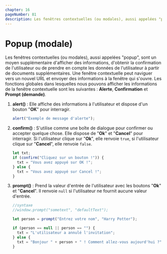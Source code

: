 ```yaml
---
chapter: 16
pageNumber: 81
description: Les fenêtres contextuelles (ou modales), aussi appelées "popup", sont de petites fenêtres qui apparaissent au-dessus du navigateur principal pour fournir des informations. Elles sont utilisées pour afficher des notifications, des alertes, des boîtes de dialogue, des formulaires de connexion ou tout autre contenu qui doit apparaître temporairement ou dans un contexte distinct de celui de la page principale.
---
```


# Popup (modale)

Les fenêtres contextuelles (ou modales), aussi appelées "popup", sont un moyen supplémentaire d'afficher des informations, d'obtenir la confirmation de l'utilisateur ou de prendre en compte les données de l'utilisateur à partir de documents supplémentaires. Une fenêtre contextuelle peut naviguer vers un nouvel URL et envoyer des informations à la fenêtre qui s'ouvre. Les fonctions globales dans lesquelles nous pouvons afficher les informations de la fenêtre contextuelle sont les suivantes : **Alerte**, **Confirmation** et **Prompt (demande)**.

1.  **alert()** : Elle affiche des informations à l'utilisateur et dispose d'un bouton "**OK**" pour interragir.

    ```javascript
    alert("Exemple de message d'alerte");
    ```

2.  **confirm()** : S'utilise comme une boîte de dialogue pour confirmer ou accepter quelque chose. Elle dispose de "**Ok**" et "**Cancel**" pour interragir. Si l'utilisateur clique sur "**Ok**", elle renvoie `true`, si l'utilisateur clique sur "**Cancel**", elle renvoie `false`.&#x20;

    ```javascript
    let txt;
    if (confirm("Cliquez sur un bouton !")) {
      txt = "Vous avez appuyé sur OK !";
    } else {
      txt = "Vous avez appuyé sur Cancel !";
    }
    ```

3.  **prompt()** : Prend la valeur d'entrée de l'utilisateur avec les boutons "**Ok**" et "**Cancel**". Il renvoie `null` si l'utilisateur ne fournit aucune valeur d'entrée.

    ```javascript
    //syntaxe
    //window.prompt("sometext", "defaultText");

    let person = prompt("Entrez votre nom", "Harry Potter");

    if (person == null || person == "") {
      txt = "L'utilisateur a annulé l'invitation";
    } else {
      txt = "Bonjour " + person + " ! Comment allez-vous aujourd'hui ?";
    }
    ```
